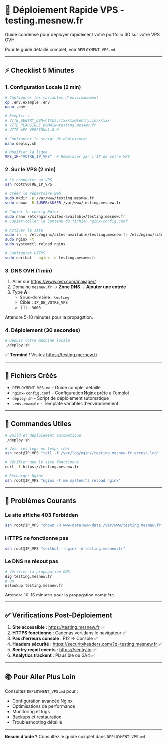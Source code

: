 # 🚀 Déploiement Rapide VPS - testing.mesnew.fr

Guide condensé pour déployer rapidement votre portfolio 3D sur votre VPS OVH.

Pour le guide détaillé complet, voir `DEPLOYMENT_VPS.md`.

---

## ⚡ Checklist 5 Minutes

### 1. Configuration Locale (2 min)

```bash
# Configurer les variables d'environnement
cp .env.example .env
nano .env

# Remplir :
# VITE_SENTRY_DSN=https://xxxxx@sentry.io/xxxxx
# VITE_PLAUSIBLE_DOMAIN=testing.mesnew.fr
# VITE_APP_VERSION=1.0.0

# Configurer le script de déploiement
nano deploy.sh

# Modifier la ligne :
VPS_IP="VOTRE_IP_VPS"  # Remplacer par l'IP de votre VPS
```

### 2. Sur le VPS (2 min)

```bash
# Se connecter au VPS
ssh root@VOTRE_IP_VPS

# Créer le répertoire web
sudo mkdir -p /var/www/testing.mesnew.fr
sudo chown -R $USER:$USER /var/www/testing.mesnew.fr

# Copier la config Nginx
sudo nano /etc/nginx/sites-available/testing.mesnew.fr
# Copier-coller le contenu du fichier nginx-config.conf

# Activer le site
sudo ln -s /etc/nginx/sites-available/testing.mesnew.fr /etc/nginx/sites-enabled/
sudo nginx -t
sudo systemctl reload nginx

# Configurer HTTPS
sudo certbot --nginx -d testing.mesnew.fr
```

### 3. DNS OVH (1 min)

1. Aller sur https://www.ovh.com/manager/
2. Domaine `mesnew.fr` → **Zone DNS** → **Ajouter une entrée**
3. Type **A** :
   - Sous-domaine : `testing`
   - Cible : `IP_DE_VOTRE_VPS`
   - TTL : `3600`

Attendre 5-10 minutes pour la propagation.

### 4. Déploiement (30 secondes)

```bash
# Depuis votre machine locale
./deploy.sh
```

✅ **Terminé !** Visitez https://testing.mesnew.fr

---

## 📁 Fichiers Créés

- `DEPLOYMENT_VPS.md` - Guide complet détaillé
- `nginx-config.conf` - Configuration Nginx prête à l'emploi
- `deploy.sh` - Script de déploiement automatique
- `.env.example` - Template variables d'environnement

---

## 🔧 Commandes Utiles

```bash
# Build et déploiement automatique
./deploy.sh

# Voir les logs en temps réel
ssh root@IP_VPS "tail -f /var/log/nginx/testing.mesnew.fr.access.log"

# Vérifier que le site fonctionne
curl -I https://testing.mesnew.fr

# Recharger Nginx
ssh root@IP_VPS "nginx -t && systemctl reload nginx"
```

---

## 🐛 Problèmes Courants

### Le site affiche 403 Forbidden

```bash
ssh root@IP_VPS "chown -R www-data:www-data /var/www/testing.mesnew.fr && chmod -R 755 /var/www/testing.mesnew.fr"
```

### HTTPS ne fonctionne pas

```bash
ssh root@IP_VPS "certbot --nginx -d testing.mesnew.fr"
```

### Le DNS ne résout pas

```bash
# Vérifier la propagation DNS
dig testing.mesnew.fr
# Ou
nslookup testing.mesnew.fr
```

Attendre 10-15 minutes pour la propagation complète.

---

## ✅ Vérifications Post-Déploiement

1. **Site accessible** : https://testing.mesnew.fr ✅
2. **HTTPS fonctionne** : Cadenas vert dans le navigateur ✅
3. **Pas d'erreurs console** : F12 → Console ✅
4. **Headers sécurité** : https://securityheaders.com/?q=testing.mesnew.fr ✅
5. **Sentry reçoit events** : https://sentry.io ✅
6. **Analytics trackent** : Plausible ou GA4 ✅

---

## 📚 Pour Aller Plus Loin

Consultez `DEPLOYMENT_VPS.md` pour :
- Configuration avancée Nginx
- Optimisations de performance
- Monitoring et logs
- Backups et restauration
- Troubleshooting détaillé

---

**Besoin d'aide ?** Consultez le guide complet dans `DEPLOYMENT_VPS.md`
